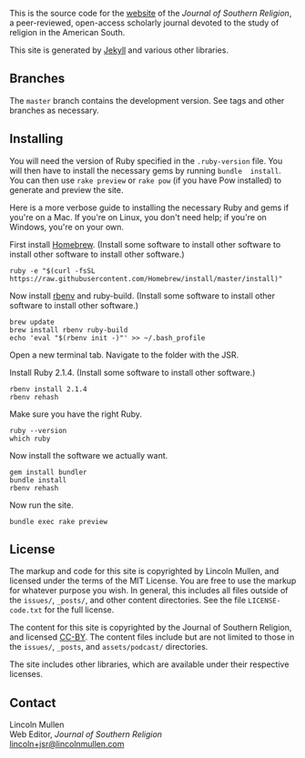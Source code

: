 This is the source code for the [website][] of the *Journal of Southern
Religion*, a peer-reviewed, open-access scholarly journal devoted to the
study of religion in the American South.

This site is generated by [Jekyll][] and various other libraries.

## Branches

The `master` branch contains the development version. See tags and other
branches as necessary.

## Installing

You will need the version of Ruby specified in the `.ruby-version` file.
You will then have to install the necessary gems by running
`bundle  install`. You can then use `rake preview` or `rake pow` (if you
have Pow installed) to generate and preview the site.

Here is a more verbose guide to installing the necessary Ruby and gems if you're on a Mac. If you're on Linux, you don't need help; if you're on Windows, you're on your own.

First install [Homebrew](http://brew.sh/). (Install some software to install other software to install other software to install other software.)

```
ruby -e "$(curl -fsSL https://raw.githubusercontent.com/Homebrew/install/master/install)"
```

Now install [rbenv](https://github.com/rbenv/rbenv) and ruby-build. (Install some software to install other software to install other software.)

```
brew update
brew install rbenv ruby-build
echo 'eval "$(rbenv init -)"' >> ~/.bash_profile
```

Open a new terminal tab. Navigate to the folder with the JSR.

Install Ruby 2.1.4. (Install some software to install other software.)

```
rbenv install 2.1.4
rbenv rehash
```

Make sure you have the right Ruby.

```
ruby --version
which ruby
```

Now install the software we actually want.

```
gem install bundler
bundle install
rbenv rehash
```

Now run the site.

```
bundle exec rake preview
```

## License

The markup and code for this site is copyrighted by Lincoln Mullen, and
licensed under the terms of the MIT License. You are free to use the
markup for whatever purpose you wish. In general, this includes all
files outside of the `issues/`, `_posts/`, and other content
directories. See the file `LICENSE-code.txt` for the full license.

The content for this site is copyrighted by the Journal of Southern
Religion, and licensed [CC-BY][]. The content files include but are not
limited to those in the `issues/`, `_posts`, and `assets/podcast/`
directories.

The site includes other libraries, which are available under their
respective licenses.

## Contact

Lincoln Mullen\
Web Editor, *Journal of Southern Religion*\
<lincoln+jsr@lincolnmullen.com>

  [website]: http://jsr.fsu.edu
  [Jekyll]: http://jekyllrb.com
  [CC-BY]: http://creativecommons.org/licenses/by/3.0/deed.en_US
